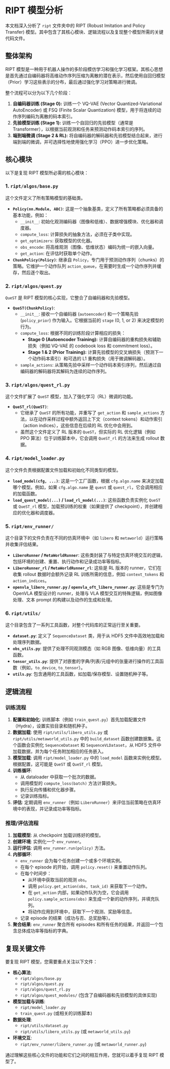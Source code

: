 
# RIPT 模型分析

本文档深入分析了 `ript` 文件夹中的 RIPT (Robust Imitation and Policy Transfer) 模型。其中包含了其核心模块、逻辑流程以及复现整个模型所需的关键代码文件。

## 整体架构

RIPT 模型是一种用于机器人操作的多阶段模仿学习和强化学习框架。其核心思想是首先通过自编码器将高维动作序列压缩为离散的潜在表示，然后使用自回归模型（Prior）学习这些表示的分布，最后通过强化学习对策略进行微调。

整个流程可以分为以下几个阶段：

1.  **自编码器训练 (Stage 0):** 训练一个 VQ-VAE (Vector Quantized-Variational AutoEncoder) 或 FSQ (Finite Scalar Quantization) 模型，用于将连续的动作序列编码为离散的码本索引。
2.  **先验模型训练 (Stage 1):** 训练一个自回归的先验模型（通常是 Transformer），以根据当前观测和任务来预测动作码本索引的序列。
3.  **端到端微调 (Stage 2 & RL):** 将自编码器的解码器和先验模型结合起来，进行端到端的微调，并可选择性地使用强化学习（PPO）进一步优化策略。

## 核心模块

以下是复现 RIPT 模型所必需的核心模块：

### 1. `ript/algos/base.py`

这个文件定义了所有策略模型的基础类。

*   **`Policy(nn.Module, ABC)`**: 这是一个抽象基类，定义了所有策略都必须具备的基本功能，例如：
    *   `__init__`: 初始化观测编码器（图像和低维）、数据增强模块、优化器和调度器。
    *   `compute_loss`: 计算损失的抽象方法，必须在子类中实现。
    *   `get_optimizers`: 获取模型的优化器。
    *   `obs_encode`: 将高维观测（图像、低维状态）编码为统一的嵌入向量。
    *   `get_action`: 在评估时获取单个动作。
*   **`ChunkPolicy(Policy)`**: 继承自 `Policy`，专门用于预测动作序列（chunks）的策略。它维护一个动作队列 `action_queue`，在需要时生成一个动作序列并缓存，然后逐个取出。

### 2. `ript/algos/quest.py`

`QueST` 是 RIPT 模型的核心实现，它整合了自编码器和先验模型。

*   **`QueST(ChunkPolicy)`**:
    *   `__init__`: 接收一个自编码器 (`autoencoder`) 和一个策略先验 (`policy_prior`) 作为输入。它根据当前的 `stage` (0, 1, or 2) 来决定模型的行为。
    *   `compute_loss`: 根据不同的训练阶段计算相应的损失：
        *   **Stage 0 (Autoencoder Training):** 计算自编码器的重构损失和辅助损失（例如 VQ-VAE 的 codebook loss 和 commitment loss）。
        *   **Stage 1 & 2 (Prior Training):** 计算先验模型的交叉熵损失（预测下一个动作码本索引）和可选的 L1 重构损失（用于微调解码器）。
    *   `sample_actions`: 从策略先验中采样一个动作码本索引序列，然后通过自编码器的解码器将其解码为连续的动作序列。

### 3. `ript/algos/quest_rl.py`

这个文件扩展了 `QueST` 模型，加入了强化学习（RL）微调的功能。

*   **`QueST_rl(QueST)`**:
    *   它继承了 `QueST` 的所有功能，并重写了 `get_action` 和 `sample_actions` 方法，以在动作采样过程中额外返回上下文（context tokens）和动作索引（action indices），这些信息在后续的 RL 优化中会用到。
    *   虽然这个文件定义了 RL 版本的 `QueST`，但实际的 RL 优化逻辑（例如 PPO 算法）位于训练脚本中，它会调用 `QueST_rl` 的方法来生成 rollout 数据。

### 4. `ript/model_loader.py`

这个文件负责根据配置文件加载和初始化不同类型的模型。

*   **`load_model(cfg, ...)`**: 这是一个工厂函数，根据 `cfg.algo.name` 来决定加载哪个模型。例如，如果 `cfg.algo.name` 是 `quest` 或 `quest_rl`，它会调用相应的加载函数。
*   **`load_quest_model(...)` / `load_rl_model(...)`**: 这些函数负责实例化 `QueST` 或 `QueST_rl` 模型，加载预训练的权重（如果提供了 checkpoint），并创建相应的优化器和调度器。

### 5. `ript/env_runner/`

这个目录下的文件负责在不同的仿真环境中（如 `libero` 和 `metaworld`）运行策略并收集评估结果。

*   **`LiberoRunner` / `MetaWorldRunner`**: 这些类封装了与特定仿真环境交互的逻辑，包括环境的创建、重置、执行动作和记录成功率等指标。
*   **`LiberoRunner_rl` / `MetaWorldRunner_rl`**: 这些是 RL 版本的 runner，它们在收集 rollout 数据时会额外记录 RL 训练所需的信息，例如 `context_tokens` 和 `action_indices`。
*   **`openvla_libero_runner.py` / `openvla_oft_libero_runner.py`**: 这些是专门为 OpenVLA 模型设计的 runner，处理与 VLA 模型交互的特殊逻辑，例如图像处理、文本 prompt 的构建以及动作的生成和处理。

### 6. `ript/utils/`

这个目录包含了一系列工具函数，对整个代码库的正常运行至关重要。

*   **`dataset.py`**: 定义了 `SequenceDataset` 类，用于从 HDF5 文件中高效地加载和处理序列数据。
*   **`obs_utils.py`**: 提供了处理不同观测模态（如 RGB 图像、低维向量）的工具函数。
*   **`tensor_utils.py`**: 提供了对嵌套的字典/列表/元组中的张量进行操作的工具函数（例如，`to_device`, `to_tensor`）。
*   **`utils.py`**: 包含通用的工具函数，如加载/保存模型、设置随机种子等。

## 逻辑流程

### 训练流程

1.  **配置和初始化**: 训练脚本（例如 `train_quest.py`）首先加载配置文件（Hydra），设置实验目录和随机种子。
2.  **数据加载**: 使用 `ript/utils/libero_utils.py` 或 `ript/utils/metaworld_utils.py` 中的 `build_dataset` 函数创建数据集。这个函数会实例化 `SequenceDataset` 和 `SequenceVLDataset`，从 HDF5 文件中加载数据，并为每个任务附加相应的任务嵌入。
3.  **模型加载**: 调用 `ript/model_loader.py` 中的 `load_model` 函数来实例化模型。根据配置，这可能是 `QueST` 或 `QueST_rl` 模型。
4.  **训练循环**:
    *   从 dataloader 中获取一个批次的数据。
    *   调用模型的 `compute_loss(batch)` 方法计算损失。
    *   执行反向传播和优化器步骤。
    *   记录训练指标。
5.  **评估**: 定期调用 `env_runner`（例如 `LiberoRunner`）来评估当前策略在仿真环境中的表现，并记录成功率等指标。

### 推理/评估流程

1.  **加载模型**: 从 checkpoint 加载训练好的模型。
2.  **创建环境**: 实例化一个 `env_runner`。
3.  **运行评估**: 调用 `env_runner.run(policy)` 方法。
4.  **内部循环**:
    *   `env_runner` 会为每个任务创建一个或多个环境实例。
    *   在每个 episode 的开始，调用 `policy.reset()` 来重置动作队列。
    *   在每个时间步：
        *   从环境中获取当前的观测 `obs`。
        *   调用 `policy.get_action(obs, task_id)` 来获取下一个动作。
        *   在 `get_action` 内部，如果动作队列为空，它会调用 `policy.sample_actions(obs)` 来生成一个新的动作序列，并填充队列。
        *   将动作应用到环境中，获取下一个观测、奖励等信息。
    *   记录 episode 的结果（成功与否、总奖励等）。
5.  **聚合结果**: `env_runner` 聚合所有 episodes 和所有任务的结果，并返回一个包含总体成功率等指标的字典。

## 复现关键文件

要复现 RIPT 模型，您需要重点关注以下文件：

*   **核心算法**:
    *   `ript/algos/base.py`
    *   `ript/algos/quest.py`
    *   `ript/algos/quest_rl.py`
    *   `ript/algos/quest_modules/` (包含了自编码器和先验模型的具体实现)
*   **模型加载与训练**:
    *   `ript/model_loader.py`
    *   `train_quest.py` (或相关的训练脚本)
*   **数据处理**:
    *   `ript/utils/dataset.py`
    *   `ript/utils/libero_utils.py` (或 `metaworld_utils.py`)
*   **环境交互**:
    *   `ript/env_runner/libero_runner.py` (或 `metaworld_runner.py`)

通过理解这些核心文件的功能和它们之间的相互作用，您就可以着手复现 RIPT 模型了。
